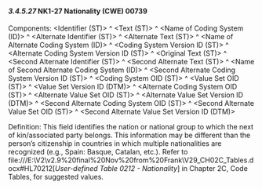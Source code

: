 #### *3.4.5.27* NK1-27 Nationality (CWE) 00739

Components: &lt;Identifier (ST)> ^ &lt;Text (ST)> ^ &lt;Name of Coding System (ID)> ^ &lt;Alternate Identifier (ST)> ^ &lt;Alternate Text (ST)> ^ &lt;Name of Alternate Coding System (ID)> ^ &lt;Coding System Version ID (ST)> ^ &lt;Alternate Coding System Version ID (ST)> ^ &lt;Original Text (ST)> ^ &lt;Second Alternate Identifier (ST)> ^ &lt;Second Alternate Text (ST)> ^ &lt;Name of Second Alternate Coding System (ID)> ^ &lt;Second Alternate Coding System Version ID (ST)> ^ &lt;Coding System OID (ST)> ^ &lt;Value Set OID (ST)> ^ &lt;Value Set Version ID (DTM)> ^ &lt;Alternate Coding System OID (ST)> ^ &lt;Alternate Value Set OID (ST)> ^ &lt;Alternate Value Set Version ID (DTM)> ^ &lt;Second Alternate Coding System OID (ST)> ^ &lt;Second Alternate Value Set OID (ST)> ^ &lt;Second Alternate Value Set Version ID (DTM)>

Definition: This field identifies the nation or national group to which the next of kin/associated party belongs. This information may be different than the person’s citizenship in countries in which multiple nationalities are recognized (e.g., Spain: Basque, Catalan, etc.). Refer to file:///E:\V2\v2.9%20final%20Nov%20from%20Frank\V29_CH02C_Tables.docx#HL70212[_User-defined Table 0212 - Nationality_] in Chapter 2C, Code Tables, for suggested values.
